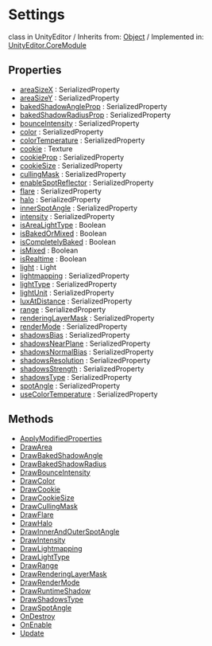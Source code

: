 # Settings
class in UnityEditor
 / Inherits from: <a href="https://docs.unity3d.com/6000.0/Documentation/ScriptReference/Object.html">Object</a> / Implemented in: <a href="https://docs.unity3d.com/6000.0/Documentation/ScriptReference/UnityEditor.CoreModule.html">UnityEditor.CoreModule</a>
## Properties
- <a href="https://docs.unity3d.com/6000.0/Documentation/ScriptReference/Settings-areaSizeX.html">areaSizeX</a> : SerializedProperty
- <a href="https://docs.unity3d.com/6000.0/Documentation/ScriptReference/Settings-areaSizeY.html">areaSizeY</a> : SerializedProperty
- <a href="https://docs.unity3d.com/6000.0/Documentation/ScriptReference/Settings-bakedShadowAngleProp.html">bakedShadowAngleProp</a> : SerializedProperty
- <a href="https://docs.unity3d.com/6000.0/Documentation/ScriptReference/Settings-bakedShadowRadiusProp.html">bakedShadowRadiusProp</a> : SerializedProperty
- <a href="https://docs.unity3d.com/6000.0/Documentation/ScriptReference/Settings-bounceIntensity.html">bounceIntensity</a> : SerializedProperty
- <a href="https://docs.unity3d.com/6000.0/Documentation/ScriptReference/Settings-color.html">color</a> : SerializedProperty
- <a href="https://docs.unity3d.com/6000.0/Documentation/ScriptReference/Settings-colorTemperature.html">colorTemperature</a> : SerializedProperty
- <a href="https://docs.unity3d.com/6000.0/Documentation/ScriptReference/Settings-cookie.html">cookie</a> : Texture
- <a href="https://docs.unity3d.com/6000.0/Documentation/ScriptReference/Settings-cookieProp.html">cookieProp</a> : SerializedProperty
- <a href="https://docs.unity3d.com/6000.0/Documentation/ScriptReference/Settings-cookieSize.html">cookieSize</a> : SerializedProperty
- <a href="https://docs.unity3d.com/6000.0/Documentation/ScriptReference/Settings-cullingMask.html">cullingMask</a> : SerializedProperty
- <a href="https://docs.unity3d.com/6000.0/Documentation/ScriptReference/Settings-enableSpotReflector.html">enableSpotReflector</a> : SerializedProperty
- <a href="https://docs.unity3d.com/6000.0/Documentation/ScriptReference/Settings-flare.html">flare</a> : SerializedProperty
- <a href="https://docs.unity3d.com/6000.0/Documentation/ScriptReference/Settings-halo.html">halo</a> : SerializedProperty
- <a href="https://docs.unity3d.com/6000.0/Documentation/ScriptReference/Settings-innerSpotAngle.html">innerSpotAngle</a> : SerializedProperty
- <a href="https://docs.unity3d.com/6000.0/Documentation/ScriptReference/Settings-intensity.html">intensity</a> : SerializedProperty
- <a href="https://docs.unity3d.com/6000.0/Documentation/ScriptReference/Settings-isAreaLightType.html">isAreaLightType</a> : Boolean
- <a href="https://docs.unity3d.com/6000.0/Documentation/ScriptReference/Settings-isBakedOrMixed.html">isBakedOrMixed</a> : Boolean
- <a href="https://docs.unity3d.com/6000.0/Documentation/ScriptReference/Settings-isCompletelyBaked.html">isCompletelyBaked</a> : Boolean
- <a href="https://docs.unity3d.com/6000.0/Documentation/ScriptReference/Settings-isMixed.html">isMixed</a> : Boolean
- <a href="https://docs.unity3d.com/6000.0/Documentation/ScriptReference/Settings-isRealtime.html">isRealtime</a> : Boolean
- <a href="https://docs.unity3d.com/6000.0/Documentation/ScriptReference/Settings-light.html">light</a> : Light
- <a href="https://docs.unity3d.com/6000.0/Documentation/ScriptReference/Settings-lightmapping.html">lightmapping</a> : SerializedProperty
- <a href="https://docs.unity3d.com/6000.0/Documentation/ScriptReference/Settings-lightType.html">lightType</a> : SerializedProperty
- <a href="https://docs.unity3d.com/6000.0/Documentation/ScriptReference/Settings-lightUnit.html">lightUnit</a> : SerializedProperty
- <a href="https://docs.unity3d.com/6000.0/Documentation/ScriptReference/Settings-luxAtDistance.html">luxAtDistance</a> : SerializedProperty
- <a href="https://docs.unity3d.com/6000.0/Documentation/ScriptReference/Settings-range.html">range</a> : SerializedProperty
- <a href="https://docs.unity3d.com/6000.0/Documentation/ScriptReference/Settings-renderingLayerMask.html">renderingLayerMask</a> : SerializedProperty
- <a href="https://docs.unity3d.com/6000.0/Documentation/ScriptReference/Settings-renderMode.html">renderMode</a> : SerializedProperty
- <a href="https://docs.unity3d.com/6000.0/Documentation/ScriptReference/Settings-shadowsBias.html">shadowsBias</a> : SerializedProperty
- <a href="https://docs.unity3d.com/6000.0/Documentation/ScriptReference/Settings-shadowsNearPlane.html">shadowsNearPlane</a> : SerializedProperty
- <a href="https://docs.unity3d.com/6000.0/Documentation/ScriptReference/Settings-shadowsNormalBias.html">shadowsNormalBias</a> : SerializedProperty
- <a href="https://docs.unity3d.com/6000.0/Documentation/ScriptReference/Settings-shadowsResolution.html">shadowsResolution</a> : SerializedProperty
- <a href="https://docs.unity3d.com/6000.0/Documentation/ScriptReference/Settings-shadowsStrength.html">shadowsStrength</a> : SerializedProperty
- <a href="https://docs.unity3d.com/6000.0/Documentation/ScriptReference/Settings-shadowsType.html">shadowsType</a> : SerializedProperty
- <a href="https://docs.unity3d.com/6000.0/Documentation/ScriptReference/Settings-spotAngle.html">spotAngle</a> : SerializedProperty
- <a href="https://docs.unity3d.com/6000.0/Documentation/ScriptReference/Settings-useColorTemperature.html">useColorTemperature</a> : SerializedProperty
## Methods
- <a href="https://docs.unity3d.com/6000.0/Documentation/ScriptReference/Settings.ApplyModifiedProperties.html">ApplyModifiedProperties</a>
- <a href="https://docs.unity3d.com/6000.0/Documentation/ScriptReference/Settings.DrawArea.html">DrawArea</a>
- <a href="https://docs.unity3d.com/6000.0/Documentation/ScriptReference/Settings.DrawBakedShadowAngle.html">DrawBakedShadowAngle</a>
- <a href="https://docs.unity3d.com/6000.0/Documentation/ScriptReference/Settings.DrawBakedShadowRadius.html">DrawBakedShadowRadius</a>
- <a href="https://docs.unity3d.com/6000.0/Documentation/ScriptReference/Settings.DrawBounceIntensity.html">DrawBounceIntensity</a>
- <a href="https://docs.unity3d.com/6000.0/Documentation/ScriptReference/Settings.DrawColor.html">DrawColor</a>
- <a href="https://docs.unity3d.com/6000.0/Documentation/ScriptReference/Settings.DrawCookie.html">DrawCookie</a>
- <a href="https://docs.unity3d.com/6000.0/Documentation/ScriptReference/Settings.DrawCookieSize.html">DrawCookieSize</a>
- <a href="https://docs.unity3d.com/6000.0/Documentation/ScriptReference/Settings.DrawCullingMask.html">DrawCullingMask</a>
- <a href="https://docs.unity3d.com/6000.0/Documentation/ScriptReference/Settings.DrawFlare.html">DrawFlare</a>
- <a href="https://docs.unity3d.com/6000.0/Documentation/ScriptReference/Settings.DrawHalo.html">DrawHalo</a>
- <a href="https://docs.unity3d.com/6000.0/Documentation/ScriptReference/Settings.DrawInnerAndOuterSpotAngle.html">DrawInnerAndOuterSpotAngle</a>
- <a href="https://docs.unity3d.com/6000.0/Documentation/ScriptReference/Settings.DrawIntensity.html">DrawIntensity</a>
- <a href="https://docs.unity3d.com/6000.0/Documentation/ScriptReference/Settings.DrawLightmapping.html">DrawLightmapping</a>
- <a href="https://docs.unity3d.com/6000.0/Documentation/ScriptReference/Settings.DrawLightType.html">DrawLightType</a>
- <a href="https://docs.unity3d.com/6000.0/Documentation/ScriptReference/Settings.DrawRange.html">DrawRange</a>
- <a href="https://docs.unity3d.com/6000.0/Documentation/ScriptReference/Settings.DrawRenderingLayerMask.html">DrawRenderingLayerMask</a>
- <a href="https://docs.unity3d.com/6000.0/Documentation/ScriptReference/Settings.DrawRenderMode.html">DrawRenderMode</a>
- <a href="https://docs.unity3d.com/6000.0/Documentation/ScriptReference/Settings.DrawRuntimeShadow.html">DrawRuntimeShadow</a>
- <a href="https://docs.unity3d.com/6000.0/Documentation/ScriptReference/Settings.DrawShadowsType.html">DrawShadowsType</a>
- <a href="https://docs.unity3d.com/6000.0/Documentation/ScriptReference/Settings.DrawSpotAngle.html">DrawSpotAngle</a>
- <a href="https://docs.unity3d.com/6000.0/Documentation/ScriptReference/Settings.OnDestroy.html">OnDestroy</a>
- <a href="https://docs.unity3d.com/6000.0/Documentation/ScriptReference/Settings.OnEnable.html">OnEnable</a>
- <a href="https://docs.unity3d.com/6000.0/Documentation/ScriptReference/Settings.Update.html">Update</a>
